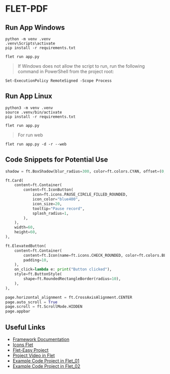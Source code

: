 # FLET-PDF

## Run App Windows

```
python -m venv .venv
.venv\Scripts\activate
pip install -r requirements.txt
```
```
flet run app.py
```
> If Windows does not allow the script to run, run the following command in PowerShell from the project root:
```
Set-ExecutionPolicy RemoteSigned -Scope Process
```

## Run App Linux

```
python3 -m venv .venv
source .venv/bin/activate
pip install -r requirements.txt
```
```
flet run app.py
```
> For run web
```
flet run app.py -d -r --web
```

## Code Snippets for Potential Use
```python
shadow = ft.BoxShadow(blur_radius=300, color=ft.colors.CYAN, offset=(0, 0), blur_style="outer"),

ft.Card(
    content=ft.Container(
        content=ft.IconButton(
            icon=ft.icons.PAUSE_CIRCLE_FILLED_ROUNDED,
            icon_color="blue400",
            icon_size=20,
            tooltip="Pause record",
            splash_radius=1,
        ),
    ),
    width=60,
    height=60,
),

ft.ElevatedButton(
    content=ft.Container(
        content=ft.Icon(name=ft.icons.CHECK_ROUNDED, color=ft.colors.BLUE),
        padding=10,
    ),
    on_click=lambda e: print("Button clicked"),
    style=ft.ButtonStyle(
        shape=ft.RoundedRectangleBorder(radius=10),
    ),
),

page.horizontal_alignment = ft.CrossAxisAlignment.CENTER
page.auto_scroll = True
page.scroll = ft.ScrollMode.HIDDEN
page.appbar
```

## Useful Links
- [Framework Documentation](https://flet.dev/docs/)
- [Icons Flet](https://gallery.flet.dev/icons-browser/)
- [Flet-Easy Project](https://github.com/Daxexs/flet-easy/tree/main/tests/flet-fastapi)
- [Project Video in Flet](https://www.youtube.com/watch?v=kGNp24U5Oyo)
- [Example Code Project in Flet_01](https://github.com/flet-dev/examples/blob/main/python/tutorials/calc/calc.py)
- [Example Code Project in Flet_02](https://github.com/flet-dev/examples/blob/main/python/tutorials/chat/chat.py)
